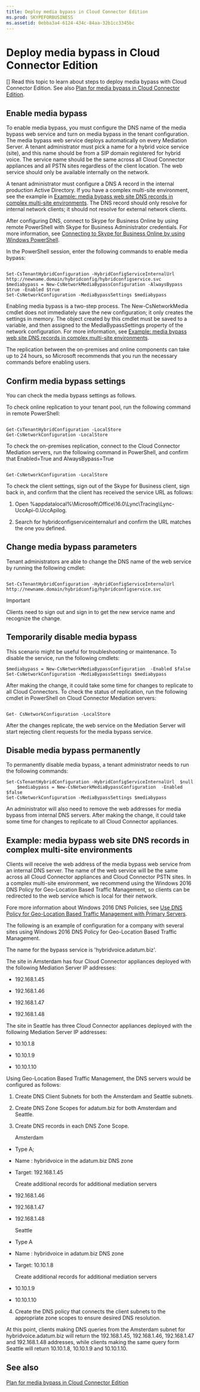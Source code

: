 ```yaml
---
title: Deploy media bypass in Cloud Connector Edition
ms.prod: SKYPEFORBUSINESS
ms.assetid: 0ebba3a4-6124-434c-84aa-32b1cc3345bc
---
```



# Deploy media bypass in Cloud Connector Edition
[]
Read this topic to learn about steps to deploy media bypass with Cloud Connector Edition. See also  [Plan for media bypass in Cloud Connector Edition](plan-for-media-bypass-in-cloud-connector-edition.md).
  
    
    


## Enable media bypass

To enable media bypass, you must configure the DNS name of the media bypass web service and turn on media bypass in the tenant configuration. The media bypass web service deploys automatically on every Mediation Server. A tenant administrator must pick a name for a hybrid voice service (site), and this name should be from a SIP domain registered for hybrid voice. The service name should be the same across all Cloud Connector appliances and all PSTN sites regardless of the client location. The web service should only be available internally on the network.
  
    
    
A tenant administrator must configure a DNS A record in the internal production Active Directory. If you have a complex multi-site environment, see the example in  [Example: media bypass web site DNS records in complex multi-site environments](deploy-media-bypass-in-cloud-connector-edition.md#Example). The DNS record should only resolve for internal network clients; it should not resolve for external network clients.
  
    
    
After configuring DNS, connect to Skype for Business Online by using remote PowerShell with Skype for Business Administrator credentials. For more information, see  [Connecting to Skype for Business Online by using Windows PowerShell](https://technet.microsoft.com/en-us/library/dn362795%28v=ocs.15%29.aspx).
  
    
    
In the PowerShell session, enter the following commands to enable media bypass:
  
    
    



```

Set-CsTenantHybridConfiguration -HybridConfigServiceInternalUrl http://newname.domain/hybridconfig/hybridconfigservice.svc
$mediabypass = New-CsNetworkMediaBypassConfiguration -AlwaysBypass $true -Enabled $true
Set-CsNetworkConfiguration -MediaBypassSettings $mediabypass
```

Enabling media bypass is a two-step process. The New-CsNetworkMedia cmdlet does not immediately save the new configuration; it only creates the settings in memory. The object created by this cmdlet must be saved to a variable, and then assigned to the MediaBypassSettings property of the network configuration. For more information, see  [Example: media bypass web site DNS records in complex multi-site environments](deploy-media-bypass-in-cloud-connector-edition.md#Example).
  
    
    
The replication between the on-premises and online components can take up to 24 hours, so Microsoft recommends that you run the necessary commands before enabling users.
  
    
    

## Confirm media bypass settings

You can check the media bypass settings as follows. 
  
    
    
To check online replication to your tenant pool, run the following command in remote PowerShell:
  
    
    



```

Get-CsTenantHybridConfiguration -LocalStore
Get-CsNetworkConfiguration -LocalStore

```


  
    
    
To check the on-premises replication, connect to the Cloud Connector Mediation servers, run the following command in PowerShell, and confirm that Enabled=True and AlwaysBypass=True
  
    
    



```

Get-CsNetworkConfiguration -LocalStore
```


  
    
    
To check the client settings, sign out of the Skype for Business client, sign back in, and confirm that the client has received the service URL as follows:
  
    
    

1. Open %appdatalocal%\\Microsoft\\Office\\16.0\\Lync\\Tracing\\Lync-UccApi-0.UccApilog. 
    
  
2. Search for hybridconfigserviceinternalurl and confirm the URL matches the one you defined.
    
  

## Change media bypass parameters

Tenant administrators are able to change the DNS name of the web service by running the following cmdlet:
  
    
    

```

Set-CsTenantHybridConfiguration -HybridConfigServiceInternalUrl http://newname.domain/hybridconfig/hybridconfigservice.svc
```


> [!IMPORTANT]
> Clients need to sign out and sign in to get the new service name and recognize the change. 
  
    
    


## Temporarily disable media bypass

This scenario might be useful for troubleshooting or maintenance. To disable the service, run the following cmdlets:
  
    
    

```
$mediabypass = New-CsNetworkMediaBypassConfiguration  -Enabled $false
Set-CsNetworkConfiguration -MediaBypassSettings $mediabypass
```


  
    
    
After making the change, it could take some time for changes to replicate to all Cloud Connectors. To check the status of replication, run the following cmdlet in PowerShell on Cloud Connector Mediation servers: 
  
    
    



```

Get- CsNetworkConfiguration -LocalStore
```

After the changes replicate, the web service on the Mediation Server will start rejecting client requests for the media bypass service.
  
    
    

## Disable media bypass permanently

To permanently disable media bypass, a tenant administrator needs to run the following commands: 
  
    
    

```
Set-CsTenantHybridConfiguration -HybridConfigServiceInternalUrl  $null
	$mediabypass = New-CsNetworkMediaBypassConfiguration  -Enabled $false 
Set-CsNetworkConfiguration -MediaBypassSettings $mediabypass 
```

An administrator will also need to remove the web addresses for media bypass from internal DNS servers. After making the change, it could take some time for changes to replicate to all Cloud Connector appliances. 
  
    
    

## Example: media bypass web site DNS records in complex multi-site environments
<a name="Example"> </a>

Clients will receive the web address of the media bypass web service from an internal DNS server. The name of the web service will be the same across all Cloud Connector appliances and Cloud Connector PSTN sites. In a complex multi-site environment, we recommend using the Windows 2016 DNS Policy for Geo-Location Based Traffic Management, so clients can be redirected to the web service which is local for their network. 
  
    
    
Fore more information about Windows 2016 DNS Policies, see  [Use DNS Policy for Geo-Location Based Traffic Management with Primary Servers](https://docs.microsoft.com/en-us/windows-server/networking/dns/deploy/primary-geo-location).
  
    
    
The following is an example of configuration for a company with several sites using Windows 2016 DNS Policy for Geo-Location Based Traffic Management.
  
    
    
The name for the bypass service is 'hybridvoice.adatum.biz'.
  
    
    
The site in Amsterdam has four Cloud Connector appliances deployed with the following Mediation Server IP addresses:
  
    
    

- 192.168.1.45
    
  
- 192.168.1.46
    
  
- 192.168.1.47
    
  
- 192.168.1.48
    
  
The site in Seattle has three Cloud Connector appliances deployed with the following Mediation Server IP addresses:
  
    
    

- 10.10.1.8
    
  
- 10.10.1.9
    
  
- 10.10.1.10
    
  
Using Geo-Location Based Traffic Management, the DNS servers would be configured as follows:
  
    
    

1. Create DNS Client Subnets for both the Amsterdam and Seattle subnets.
    
  
2. Create DNS Zone Scopes for adatum.biz for both Amsterdam and Seattle.
    
  
3. Create DNS records in each DNS Zone Scope.
    
    Amsterdam
    
  - Type A;
    
  
  - Name : hybridvoice in the adatum.biz DNS zone
    
  
  - Target: 192.168.1.45
    
    Create additional records for additional mediation servers
    
  - 192.168.1.46
    
  
  - 192.168.1.47
    
  
  - 192.168.1.48
    
  

    Seattle
    
  - Type A
    
  
  - Name : hybridvoice in adatum.biz DNS zone
    
  
  - Target: 10.10.1.8
    
    Create additional records for additional mediation servers
    
  - 10.10.1.9
    
  
  - 10.10.1.10
    
  
4. Create the DNS policy that connects the client subnets to the appropriate zone scopes to ensure desired DNS resolution.
    
  
At this point, clients making DNS queries from the Amsterdam subnet for hybridvoice.adatum.biz will return the 192.168.1.45, 192.168.1.46, 192.168.1.47 and 192.168.1.48 addresses, while clients making the same query form Seattle will return 10.10.1.8, 10.10.1.9 and 10.10.1.10.
  
    
    

## See also
<a name="Example"> </a>


#### 


  
    
    
 [Plan for media bypass in Cloud Connector Edition](plan-for-media-bypass-in-cloud-connector-edition.md)
